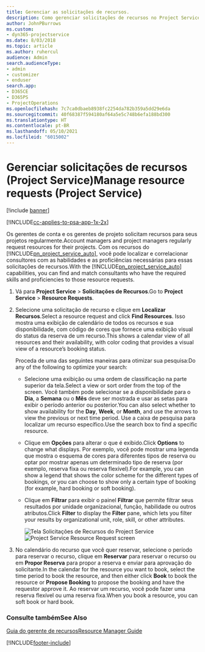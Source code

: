 ```yaml
---
title: Gerenciar as solicitações de recursos.
description: Como gerenciar solicitações de recursos no Project Service
author: JohnPBurrows
ms.custom:
- dyn365-projectservice
ms.date: 8/03/2018
ms.topic: article
ms.author: ruhercul
audience: Admin
search.audienceType:
- admin
- customizer
- enduser
search.app:
- D365CE
- D365PS
- ProjectOperations
ms.openlocfilehash: 7c7ca0dbaeb8938fc2254da782b359a5dd29e6da
ms.sourcegitcommit: 40f68387f594180af64a5e5c748b6efa188bd300
ms.translationtype: HT
ms.contentlocale: pt-BR
ms.lasthandoff: 05/10/2021
ms.locfileid: "6015002"
---
```

# <a name="manage-resource-requests-project-service"></a><span data-ttu-id="b622b-103">Gerenciar solicitações de recursos (Project Service)</span><span class="sxs-lookup"><span data-stu-id="b622b-103">Manage resource requests (Project Service)</span></span>

[!include [banner](../includes/psa-now-project-operations.md)]

[!INCLUDE[cc-applies-to-psa-app-1x-2x](../includes/cc-applies-to-psa-app-1x-2x.md)]

<span data-ttu-id="b622b-104">Os gerentes de conta e os gerentes de projeto solicitam recursos para seus projetos regularmente.</span><span class="sxs-lookup"><span data-stu-id="b622b-104">Account managers and project managers regularly request resources for their projects.</span></span> <span data-ttu-id="b622b-105">Com os recursos do [!INCLUDE[pn_project_service_auto](../includes/pn-project-service-auto.md)], você pode localizar e correlacionar consultores com as habilidades e as proficiências necessárias para essas solicitações de recursos.</span><span class="sxs-lookup"><span data-stu-id="b622b-105">With the [!INCLUDE[pn_project_service_auto](../includes/pn-project-service-auto.md)] capabilities, you can find and match consultants who have the required skills and proficiencies to those resource requests.</span></span>  
  
1. <span data-ttu-id="b622b-106">Vá para **Project Service** > **Solicitações de Recursos**.</span><span class="sxs-lookup"><span data-stu-id="b622b-106">Go to **Project Service** > **Resource Requests**.</span></span>  
  
2. <span data-ttu-id="b622b-107">Selecione uma solicitação de recurso e clique em **Localizar Recursos**.</span><span class="sxs-lookup"><span data-stu-id="b622b-107">Select a resource request and click **Find Resources**.</span></span> <span data-ttu-id="b622b-108">Isso mostra uma exibição de calendário de todos os recursos e sua disponibilidade, com código de cores que fornece uma exibição visual do status da reserva de um recurso.</span><span class="sxs-lookup"><span data-stu-id="b622b-108">This shows a calendar view of all resources and their availability, with color coding that provides a visual view of a resource’s booking status.</span></span>  
  
    <span data-ttu-id="b622b-109">Proceda de uma das seguintes maneiras para otimizar sua pesquisa:</span><span class="sxs-lookup"><span data-stu-id="b622b-109">Do any of the following to optimize your search:</span></span>  
  
   -   <span data-ttu-id="b622b-110">Selecione uma exibição ou uma ordem de classificação na parte superior da tela.</span><span class="sxs-lookup"><span data-stu-id="b622b-110">Select a view or sort order from the top of the screen.</span></span> <span data-ttu-id="b622b-111">Você também pode selecionar se a disponibilidade para o **Dia**, a **Semana** ou o **Mês** deve ser mostrada e usar as setas para exibir o período anterior ou posterior.</span><span class="sxs-lookup"><span data-stu-id="b622b-111">You can also select whether to show availability for the **Day**, **Week**, or **Month**, and use the arrows to view the previous or next time period.</span></span> <span data-ttu-id="b622b-112">Use a caixa de pesquisa para localizar um recurso específico.</span><span class="sxs-lookup"><span data-stu-id="b622b-112">Use the search box to find a specific resource.</span></span>  
  
   -   <span data-ttu-id="b622b-113">Clique em **Opções** para alterar o que é exibido.</span><span class="sxs-lookup"><span data-stu-id="b622b-113">Click **Options** to change what displays.</span></span> <span data-ttu-id="b622b-114">Por exemplo, você pode mostrar uma legenda que mostra o esquema de cores para diferentes tipos de reserva ou optar por mostrar apenas um determinado tipo de reserva (por exemplo, reserva fixa ou reserva flexível).</span><span class="sxs-lookup"><span data-stu-id="b622b-114">For example, you can show a legend that shows the color scheme for the different types of bookings, or you can choose to show only a certain type of booking (for example, hard booking or soft booking).</span></span>  
  
   -   <span data-ttu-id="b622b-115">Clique em **Filtrar** para exibir o painel **Filtrar** que permite filtrar seus resultados por unidade organizacional, função, habilidade ou outros atributos.</span><span class="sxs-lookup"><span data-stu-id="b622b-115">Click **Filter** to display the **Filter** pane, which lets you filter your results by organizational unit, role, skill, or other attributes.</span></span>  
  
       <span data-ttu-id="b622b-116">![Tela Solicitações de Recursos do Project Service](../psa/media/project-service-resource-request-screen.png "Tela Solicitações de Recursos do Project Service")</span><span class="sxs-lookup"><span data-stu-id="b622b-116">![Project Service Resource Request screen](../psa/media/project-service-resource-request-screen.png "Project Service Resource Request screen")</span></span>  
  
3. <span data-ttu-id="b622b-117">No calendário do recurso que você quer reservar, selecione o período para reservar o recurso, clique em **Reservar** para reservar o recurso ou em **Propor Reserva** para propor a reserva e enviar para aprovação do solicitante.</span><span class="sxs-lookup"><span data-stu-id="b622b-117">In the calendar for the resource you want to book, select the time period to book the resource, and then either click **Book** to book the resource or **Propose Booking** to propose the booking and have the requestor approve it.</span></span> <span data-ttu-id="b622b-118">Ao reservar um recurso, você pode fazer uma reserva flexível ou uma reserva fixa.</span><span class="sxs-lookup"><span data-stu-id="b622b-118">When you book a resource, you can soft book or hard book.</span></span>  
  
### <a name="see-also"></a><span data-ttu-id="b622b-119">Consulte também</span><span class="sxs-lookup"><span data-stu-id="b622b-119">See Also</span></span>  
 [<span data-ttu-id="b622b-120">Guia do gerente de recursos</span><span class="sxs-lookup"><span data-stu-id="b622b-120">Resource Manager Guide</span></span>](../psa/resource-manager-guide.md)


[!INCLUDE[footer-include](../includes/footer-banner.md)]